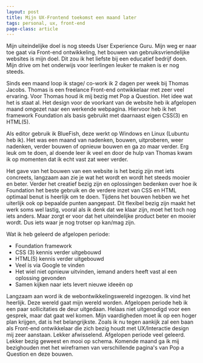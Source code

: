 ```yaml
---
layout: post
title: Mijn UX-Frontend toekomst een maand later
tags: personal, ux, front-end
page-class: article
---
```



Mijn uiteindelijke doel is nog steeds User Experience Guru. Mijn weg er naar toe gaat via Front-end ontwikkeling, het bouwen van gebruiksvriendelijke websites is mijn doel. Dit zou ik het liefste bij een educatief bedrijf doen. Mijn drive om het onderwijs voor leerlingen leuker te maken is er nog steeds.  

Sinds een maand loop ik stage/ co-work ik 2 dagen per week bij Thomas Jacobs. Thomas is een freelance Front-end ontwikkelaar met zeer veel ervaring. Voor Thomas houd ik mij bezig met Pop a Question. Het idee wat het is staat al. Het design voor de voorkant van de website heb ik afgelopen maand omgezet naar een werkende webpagina. Hiervoor heb ik het framework Foundation als basis gebruikt met daarnaast eigen CSS(3) en HTML(5). 

Als editor gebruik ik BlueFish, deze werkt op Windows en Linux (Lubuntu heb ik). Het was een maand van nadenken, bouwen, uitproberen, weer nadenken, verder bouwen of opnieuw bouwen en ga zo maar verder. Erg leuk om te doen, al doende leer ik veel en door de hulp van Thomas kwam ik op momenten dat ik echt vast zat weer verder. 

Het gave van het bouwen van een website is het bezig zijn met iets concreets, langzaam aan zie je wat het wordt en wordt het steeds mooier en beter. Verder het creatief bezig zijn en oplossingen bedenken over hoe ik Foundation het beste gebruik en de verdere inzet van CSS en HTML optimaal benut is heerlijk om te doen. Tijdens het bouwen hebben we het uiterlijk ook op bepaalde punten aangepast. Dit flexibel bezig zijn maakt het werk soms wel lastig, vooral als ik denk dat we klaar zijn, moet het toch nog iets anders. Maar zorgt er voor dat het uiteindelijke product beter en mooier wordt. Dus iets waar je nog trotser op kan/mag zijn. 

Wat ik heb geleerd de afgelopen periode:

* Foundation framework
* CSS (3) kennis verder uitgebouwd
* HTML(5) kennis verder uitgebouwd
* Veel is via Google te vinden
* Het wiel niet opnieuw uitvinden, iemand anders heeft vast al een oplossing gevonden
* Samen kijken naar iets levert nieuwe ideeën op

Langzaam aan word ik de webontwikkelingswereld ingezogen. Ik vind het heerlijk. Deze wereld gaat mijn wereld worden. Afgelopen periode heb ik een paar sollicitaties de deur uitgedaan. Helaas niet uitgenodigd voor een gesprek, maar dat gaat wel komen. Mijn vaardigheden moet ik op een hoger plan krijgen, dat is het belangrijkste. Zoals ik nu tegen aankijk zal een baan als Front-end ontwikkelaar die zich bezig houdt met UX/Interactie design mij zeer aanstaan. Lekker afwisselend. Afgelopen periode veel geleerd. Lekker bezig geweest en mooi op schema. Komende maand ga ik mij bezighouden met het wireframen van verschillende pagina's van Pop a Question en deze bouwen.
